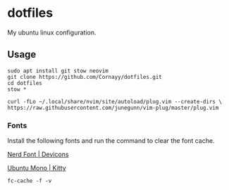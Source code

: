 # dotfiles
My ubuntu linux configuration.

## Usage

```
sudo apt install git stow neovim
git clone https://github.com/Cornayy/dotfiles.git
cd dotfiles
stow *

curl -fLo ~/.local/share/nvim/site/autoload/plug.vim --create-dirs \
https://raw.githubusercontent.com/junegunn/vim-plug/master/plug.vim
```

### Fonts
Install the following fonts and run the command to clear the font cache.

[Nerd Font | Devicons](https://github.com/ryanoasis/nerd-fonts/blob/master/patched-fonts/3270/Medium/complete/3270-Medium%20Nerd%20Font%20Complete%20Mono.otf)

[Ubuntu Mono | Kitty](https://github.com/powerline/fonts/blob/master/UbuntuMono/Ubuntu%20Mono%20derivative%20Powerline.ttf)

`fc-cache -f -v`
